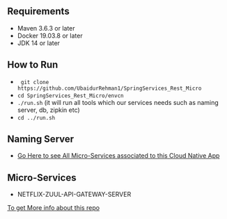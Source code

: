 Requirements
-----------
- Maven 3.6.3 or later
- Docker 19.03.8 or later
- JDK 14 or later

How to Run
----------
-   ``` git clone https://github.com/UbaidurRehman1/SpringServices_Rest_Micro```
-   ``` cd SpringServices_Rest_Micro/envcn ```
-   ``` ./run.sh ``` (it will run all tools which our services needs such as naming server, db, zipkin etc)
-   ```cd ../run.sh```

Naming Server
-------------
- [Go Here to see All Micro-Services associated to this Cloud Native App](http://localhost:8761)

Micro-Services
--------
-   NETFLIX-ZUUL-API-GATEWAY-SERVER



[To get More info about this repo](./moreinfo.md)